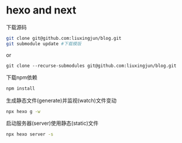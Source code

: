 # hexo and next

下载源码
```bash
git clone git@github.com:liuxingjun/blog.git
git submodule update #下载模版
```
or
```
git clone --recurse-submodules git@github.com:liuxingjun/blog.git
```

下载npm依赖
```bash
npm install
```

生成静态文件(generate)并监视(watch)文件变动
```bash
npx hexo g -w
```

启动服务器(server)使用静态(static)文件
```bash
npx hexo server -s
```
